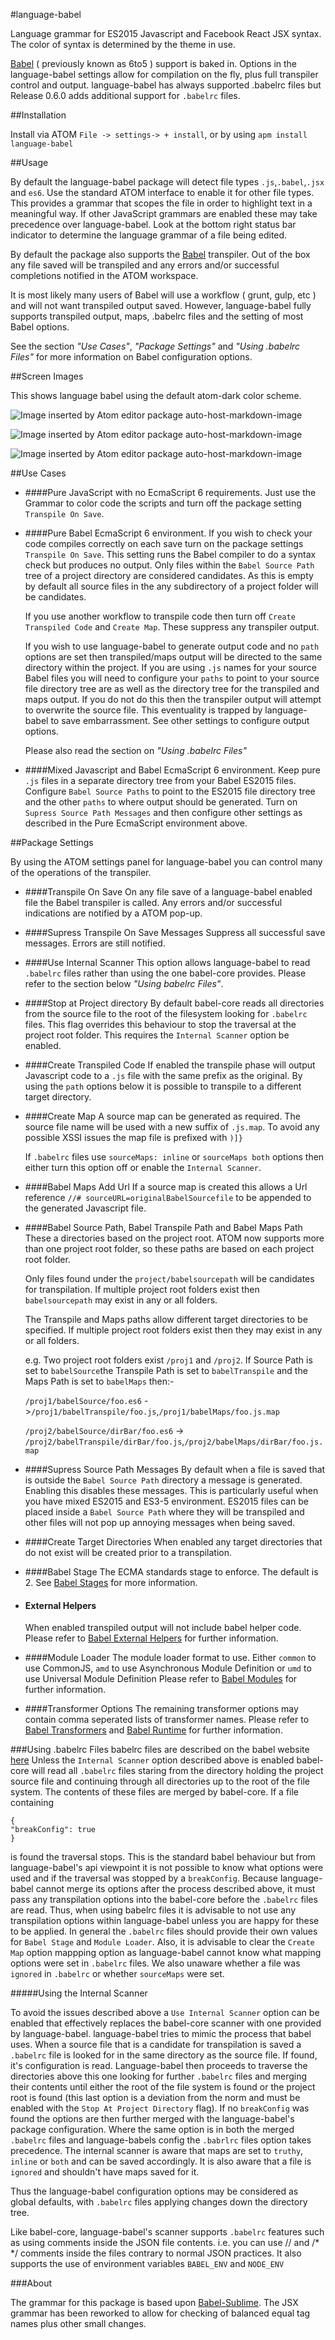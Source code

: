 #language-babel

Language grammar for ES2015 Javascript and Facebook React JSX syntax. The color of syntax is determined by the theme in use.

[Babel](http://babeljs.io/) ( previously known as 6to5 ) support is baked in. Options in the
language-babel settings allow for compilation on the fly, plus full transpiler control and output. language-babel has always supported .babelrc files but Release 0.6.0 adds additional support for `.babelrc` files.

##Installation

Install via ATOM `File -> settings-> + install`, or by using `apm install language-babel`

##Usage

By default the language-babel package will detect file types `.js`,`.babel`,`.jsx` and `es6`. Use the standard ATOM interface to enable it for other file types. This provides a grammar that scopes the file in order to highlight text in a meaningful way. If other JavaScript grammars are enabled these may take precedence over language-babel. Look at the bottom right status bar indicator to determine the language grammar of a file being edited.

By default the package also supports the [Babel](http://babeljs.io/) transpiler. Out of the box any file saved will be transpiled and any errors and/or successful completions notified in the ATOM workspace.

It is most likely many users of Babel will use a workflow ( grunt, gulp, etc ) and will not want transpiled output saved. However, language-babel fully supports transpiled output, maps, .babelrc files and the setting of most Babel options.

See the section *"Use Cases"*, *"Package Settings"* and *"Using .babelrc Files"* for more information on Babel configuration options.

##Screen Images

This shows language babel using the default atom-dark color scheme.

![Image inserted by Atom editor package auto-host-markdown-image](http://i.imgur.com/OPZwVv8.gif)

![Image inserted by Atom editor package auto-host-markdown-image](http://i.imgur.com/bMXR0i1.gif)

![Image inserted by Atom editor package auto-host-markdown-image](http://i.imgur.com/TAi2cAk.gif)

##Use Cases
* ####Pure JavaScript with no EcmaScript 6 requirements.
  Just use the Grammar to color code the scripts and turn off the package setting `Transpile On Save`.

* ####Pure Babel EcmaScript 6 environment.
  If you wish to check your code compiles correctly on each save turn on the package settings `Transpile On Save`. This setting runs the Babel compiler to do a syntax check but produces no output. Only files within the `Babel Source Path` tree of a project directory are considered candidates. As this is empty by default all source files in the any subdirectory of a project folder will be candidates.

  If you use another workflow to transpile code then turn off `Create Transpiled Code` and `Create Map`. These suppress any transpiler output.

  If you wish to use language-babel to generate output code and no `path` options are set then transpiled/maps output will be directed to the same directory within the project. If you are using `.js` names for your source Babel files you will need to configure your `paths` to point to your source file directory tree are as well as the directory tree for the transpiled and maps output. If you do not do this then the transpiler output will attempt to overwrite the source file. This eventuality is trapped by language-babel to save embarrassment. See other settings to configure output options.

  Please also read the section on *"Using .babelrc Files"*

* ####Mixed Javascript and Babel EcmaScript 6 environment.
   Keep pure `.js`  files in a separate directory tree from your Babel ES2015 files. Configure `Babel Source Paths` to point to the ES2015 file directory tree and the other `paths` to where output should be generated. Turn on `Supress Source Path Messages` and then configure other settings as described in the Pure EcmaScript environment above.

##Package Settings

By using the ATOM settings panel for language-babel you can control many of the operations of the transpiler.

* ####Transpile On Save
  On any file save of a language-babel enabled file the Babel transpiler  is called. Any errors and/or successful indications are notified by a ATOM pop-up.

* ####Supress Transpile On Save Messages
  Suppress all successful save messages. Errors are still notified.

* ####Use Internal Scanner
  This option allows language-babel to read `.babelrc` files rather than using the one babel-core provides. Please refer to the section below *"Using babelrc Files"*.

* ####Stop at Project directory
  By default babel-core reads all directories from the source file to the root of the filesystem looking for `.babelrc` files. This flag overrides this behaviour to stop the traversal at the project root folder. This requires the `Internal Scanner` option be enabled.

* ####Create Transpiled Code
  If enabled the transpile phase will output Javascript code to a `.js` file with the same prefix as the original. By using the `path` options below it is possible to transpile to a different target directory.

* ####Create Map
  A source map can be generated as required. The source file name will be used with a new suffix of `.js.map`. To avoid any possible XSSI issues the map file is prefixed with `)]}`

  If `.babelrc` files use `sourceMaps: inline` or `sourceMaps both` options then either turn this option off or enable the `Internal Scanner`.  

* ####Babel Maps Add Url
  If a source map is created this allows a Url reference `//# sourceURL=originalBabelSourcefile` to be appended to the generated Javascript file.  

* ####Babel Source Path, Babel Transpile Path and Babel Maps Path
  These a directories based on the project root. ATOM now supports more than one project root folder, so these paths are based on each project root folder.

  Only files found under the `project/babelsourcepath` will be candidates for transpilation. If multiple project root folders exist then `babelsourcepath` may exist in any or all folders.

  The Transpile and Maps paths allow different target directories to be specified. If multiple project root folders exist then they may exist in any or all folders.

  e.g. Two project root folders exist `/proj1` and `/proj2`. If Source Path is set to `babelSource`the Transpile Path is set to `babelTranspile` and the Maps Path is set to `babelMaps` then:-

  `/proj1/babelSource/foo.es6` ->`/proj1/babelTranspile/foo.js`,`/proj1/babelMaps/foo.js.map`

  `/proj2/babelSource/dirBar/foo.es6` -> `/proj2/babelTranspile/dirBar/foo.js`,`/proj2/babelMaps/dirBar/foo.js.map`

* ####Supress Source Path Messages
  By default when a file is saved that is outside the `Babel Source Path` directory a message is generated. Enabling this disables these messages. This is particularly useful when you have mixed ES2015 and ES3-5 environment. ES2015 files can be placed inside a `Babel Source Path` where they will be transpiled and other files will not pop up annoying messages when being saved.

* ####Create Target Directories
  When enabled any target directories that do not exist will be created prior to a transpilation.

* ####Babel Stage
  The ECMA standards stage to enforce. The default is 2. See [Babel Stages](http://babeljs.io/docs/usage/experimental/) for more information.

* #### External Helpers
  When enabled transpiled output will not include babel helper code.   Please refer to [Babel External Helpers](http://babeljs.io/docs/advanced/external-helpers/) for further information.

* ####Module Loader
  The module loader format to use. Either `common` to use CommonJS, `amd` to use Asynchronous Module Definition or `umd` to use Universal Module Definition   Please refer to [Babel Modules](http://babeljs.io/docs/usage/modules/) for further information.

* ####Transformer Options
  The remaining transformer options may contain comma seperated lists of transformer names.
  Please refer to [Babel Transformers](http://babeljs.io/docs/advanced/transformers/) and [Babel Runtime](http://babeljs.io/docs/usage/runtime/) for further information.

###Using .babelrc Files
  babelrc files are described on the babel website [here](http://babeljs.io/docs/usage/babelrc/) Unless the `Internal Scanner` option described above is enabled babel-core will read all `.babelrc` files staring from the directory holding the project source file and continuing through all directories up to the root of the file system. The contents of these files are merged by babel-core. If a file containing
  ```
{
  "breakConfig": true
}
  ```
  is found the traversal stops. This is the standard babel behaviour but from language-babel's api viewpoint it is not possible to know what options were used and if the traversal was stopped by a `breakConfig`. Because language-babel cannot merge its options after the process described above, it must pass any transpilation options into the babel-core before the `.babelrc` files are read. Thus, when using babelrc files it is advisable to not use any transpilation options within language-babel unless you are happy for these to be applied. In general the `.babelrc` files should provide their own values for `Babel Stage` and `Module Loader`. Also, it is advisable to clear the `Create Map` option mappping option as language-babel cannot know what mapping options were set in `.babelrc` files. We also unaware whether a file was `ignored` in `.babelrc` or whether `sourceMaps` were set.

  #####Using the Internal Scanner

  To avoid the issues described above a `Use Internal Scanner` option can be enabled that effectively replaces the babel-core scanner with one provided by language-babel. language-babel tries to mimic the process that babel uses. When a source file that is a candidate for transpilation is saved a `.babelrc` file is looked for in the same directory as the source file. If found, it's configuration is read. Language-babel then proceeds to traverse the directories above this one looking for further `.babelrc` files and merging their contents until either the root of the file system is found or the project root is found (this last option is a deviation from the norm and must be enabled with the `Stop At Project Directory` flag). If no `breakConfig` was found the options are then further merged with the language-babel's package configuration. Where the same option is in both the merged `.babelrc` files and language-babels config the `.babrlrc` files option takes precedence. The internal scanner is aware that maps are set to `truthy`, `inline` or `both` and can be saved accordingly. It is also aware that a file is `ignored` and shouldn't have maps saved for it.

  Thus the language-babel configuration options may be considered as global defaults, with `.babelrc` files applying changes down the directory tree.

  Like babel-core, language-babel's scanner supports `.babelrc` features such as using comments inside the JSON file contents. i.e. you can use // and /\* \*/ comments inside the files contrary to normal JSON practices. It also supports the use of environment variables `BABEL_ENV` and `NODE_ENV`

###About

The grammar for this package is based upon [Babel-Sublime](https://github.com/babel/babel-sublime). The JSX grammar has been reworked to allow for checking of balanced equal tag names plus other small changes.
